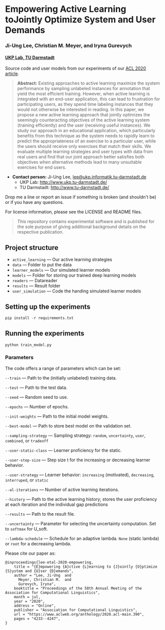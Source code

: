 # Empowering Active Learning toJointly Optimize System and User Demands
### Ji-Ung Lee, Christian M. Meyer, and Iryna Gurevych
#### [UKP Lab, TU Darmstadt](https://www.informatik.tu-darmstadt.de/ukp/ukp_home/index.en.jsp)

Source code and user models from our experiments of our [ACL 2020 article](https://www.aclweb.org/anthology/2020.acl-main.390/). 

> **Abstract:** Existing approaches to active learning maximize the system performance by sampling unlabeled instances for annotation that yield the most efficient training. However, when active learning is integrated with an end-user application, this can lead to frustration for participating users, as they spend time labeling instances that they would not otherwise be interested in reading. In this paper, we propose a new active learning approach that jointly optimizes the seemingly counteracting objectives of the active learning system (training efficiently) and the user (receiving useful instances). We study our approach in an educational application, which particularly benefits from this technique as the system needs to rapidly learn to predict the appropriateness of an exercise to a particular user, while the users should receive only exercises that match their skills. We evaluate multiple learning strategies and user types with data from real users and find that our joint approach better satisfies both objectives when alternative methods lead to many unsuitable exercises for end users.

* **Contact person:** Ji-Ung Lee, lee@ukp.informatik.tu-darmstadt.de
    * UKP Lab: http://www.ukp.tu-darmstadt.de/
    * TU Darmstadt: http://www.tu-darmstadt.de/

Drop me a line or report an issue if something is broken (and shouldn't be) or if you have any questions.

For license information, please see the LICENSE and README files.

> This repository contains experimental software and is published for the sole purpose of giving additional background details on the respective publication. 

## Project structure

* `active_learning` &mdash; Our active learning strategies
* `data` &mdash; Folder to put the data
* `learner_models` &mdash; Our simulated learner models
* `models` &mdash; Folder for storing our trained deep learning models
* `readers` &mdash; Datareader
* `results` &mdash; Result folder
* `user_simulation` &mdash; Code the handing simulated learner models 

## Setting up the experiments

```python
pip install -r requirements.txt
```
## Running the experiments

```python
python train_model.py
```
### Parameters
The code offers a range of parameters which can be set:

`--train` &mdash; Path to the (initially unlabeled) training data.

`--test` &mdash; Path to the test data.

`--seed` &mdash; Random seed to use.

`--epochs` &mdash; Number of epochs.

`--init-weights` &mdash; Path to the initial model weights.

`--best-model`  &mdash; Path to store best model on the validation set.

`--sampling-strategy` &mdash; Sampling strategy: `random`, `uncertainty`, `user`, `combined`, or `tradeoff`

`--user-static-class` &mdash; Learner proficiency for the static.

`--user-step-size` &mdash; Step size t for the increasing or decreasing learner behavior. 

`--user-strategy` &mdash; Learner behavior: `increasing` (motivated), `decreasing`, `interruped`, or `static`

`--al-iterations` &mdash; Number of active learning iterations.

`--history`  &mdash; Path to the active learning history; stores the user proficiency at each iteration and the individual gap predictions

`--results`  &mdash; Path to the result file.

`--uncertainty` &mdash; Parameter for selecting the uncertainty computation. Set to `softmax` for U_soft.

`--lambda-schedule` &mdash; Schedule for an adaptive lambda. `None` (static lambda) or `root` for a decreasing lambda.



<!--
## Experiments

### Requirements

* Java 1.7 and higher, Maven (for Java-based experiments)
* Python 2.7 and `virtualenv` (for Python-based experiments)
    * GPU is recommended but not required
* Tested on 64-bit Linux versions
-->

Please cite our paper as:
```
@inproceedings{lee-etal-2020-empowering,
    title = "{E}mpowering {A}ctive {L}earning to {J}ointly {O}ptimize {S}ystem and {U}ser {D}emands",
    author = "Lee, Ji-Ung  and
      Meyer, Christian M.  and
      Gurevych, Iryna",
    booktitle = "Proceedings of the 58th Annual Meeting of the Association for Computational Linguistics",
    month = jul,
    year = "2020",
    address = "Online",
    publisher = "Association for Computational Linguistics",
    url = "https://www.aclweb.org/anthology/2020.acl-main.390",
    pages = "4233--4247",
}
```
